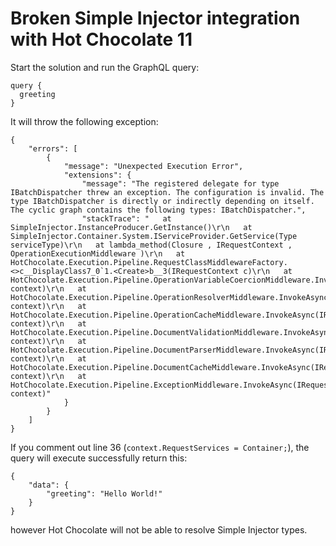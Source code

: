 # Broken Simple Injector integration with Hot Chocolate 11

Start the solution and run the GraphQL query:
```
query {
  greeting
}
```

It will throw the following exception:
```
{
    "errors": [
        {
            "message": "Unexpected Execution Error",
            "extensions": {
                "message": "The registered delegate for type IBatchDispatcher threw an exception. The configuration is invalid. The type IBatchDispatcher is directly or indirectly depending on itself. The cyclic graph contains the following types: IBatchDispatcher.",
                "stackTrace": "   at SimpleInjector.InstanceProducer.GetInstance()\r\n   at SimpleInjector.Container.System.IServiceProvider.GetService(Type serviceType)\r\n   at lambda_method(Closure , IRequestContext , OperationExecutionMiddleware )\r\n   at HotChocolate.Execution.Pipeline.RequestClassMiddlewareFactory.<>c__DisplayClass7_0`1.<Create>b__3(IRequestContext c)\r\n   at HotChocolate.Execution.Pipeline.OperationVariableCoercionMiddleware.InvokeAsync(IRequestContext context)\r\n   at HotChocolate.Execution.Pipeline.OperationResolverMiddleware.InvokeAsync(IRequestContext context)\r\n   at HotChocolate.Execution.Pipeline.OperationCacheMiddleware.InvokeAsync(IRequestContext context)\r\n   at HotChocolate.Execution.Pipeline.DocumentValidationMiddleware.InvokeAsync(IRequestContext context)\r\n   at HotChocolate.Execution.Pipeline.DocumentParserMiddleware.InvokeAsync(IRequestContext context)\r\n   at HotChocolate.Execution.Pipeline.DocumentCacheMiddleware.InvokeAsync(IRequestContext context)\r\n   at HotChocolate.Execution.Pipeline.ExceptionMiddleware.InvokeAsync(IRequestContext context)"
            }
        }
    ]
}
```

If you comment out line 36 (`context.RequestServices = Container;`), the query will execute successfully return this:
```
{
    "data": {
        "greeting": "Hello World!"
    }
}
```
however Hot Chocolate will not be able to resolve Simple Injector types.